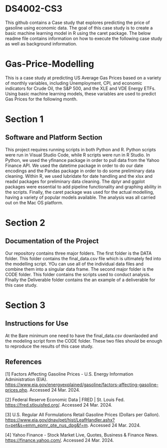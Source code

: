 # DS4002-CS3
This github contains a Case study that explores predicting the price of gasoline using economic data. The goal of this case study is to create a basic machine learning model in R using the caret package. The below readme file contains information on how to execute the following case study as well as background information.

# Gas-Price-Modelling
This is a case study at predicting US Average Gas Prices based on a variety of monthly variables, including Unemployment, CPI, and economic indicators for Crude Oil, the S&P 500, and the XLE and VDE Energy ETFs. Using basic machine learning models, these variables are used to predict Gas Prices for the following month.

# Section 1
## Software and Platform Section
This project requires running scripts in both Python and R. Python scripts were run in Visual Studio Code, while R scripts were run in R Studio. In Python, we used the yfinance package in order to pull data from the Yahoo Finance API. We used the datetime package in order to do our date encodings and the Pandas package in order to do some preliminary data cleaning. Within R, we used lubridate for date handling and the xlsx and readxl packages for preliminary data cleaning. The dplyr and ggplot packages were essential to add pipeline functionality and graphing ability in the scripts. Finally, the caret package was used for the actual modelling, having a variety of popular models available. The analysis was all carried out on the Mac OS platform.

# Section 2
## Documentation of the Project
Our repository contains three major folders. The first folder is the DATA folder. This folder contains the final_data.csv file which is ultimately fed into the modelling script. YOu can use all of the individual data files and combine them into a singular data frame. The second major folder is the CODE folder. This folder contains the scripts used to conduct analysis. FInally the Deliverable folder contains the an example of a deliverable for this case study.

# Section 3
## Instructions for Use
At the Bare minimum one need to have the final_data.csv downlaoded and the modeling script form the CODE folder. These two files should be enough to reproduce the results of this case study.

## References

[1] Factors Affecting Gasoline Prices - U.S. Energy Information Administration (EIA). https://www.eia.gov/energyexplained/gasoline/factors-affecting-gasoline-prices.php. Accessed 24 Mar. 2024.

[2] Federal Reserve Economic Data | FRED | St. Louis Fed. https://fred.stlouisfed.org/. Accessed 24 Mar. 2024.

[3] U.S. Regular All Formulations Retail Gasoline Prices (Dollars per Gallon). https://www.eia.gov/dnav/pet/hist/LeafHandler.ashx?n=pet&s=emm_epmr_pte_nus_dpg&f=m. Accessed 24 Mar. 2024.

[4] Yahoo Finance - Stock Market Live, Quotes, Business & Finance News. https://finance.yahoo.com/. Accessed 24 Mar. 2024.
